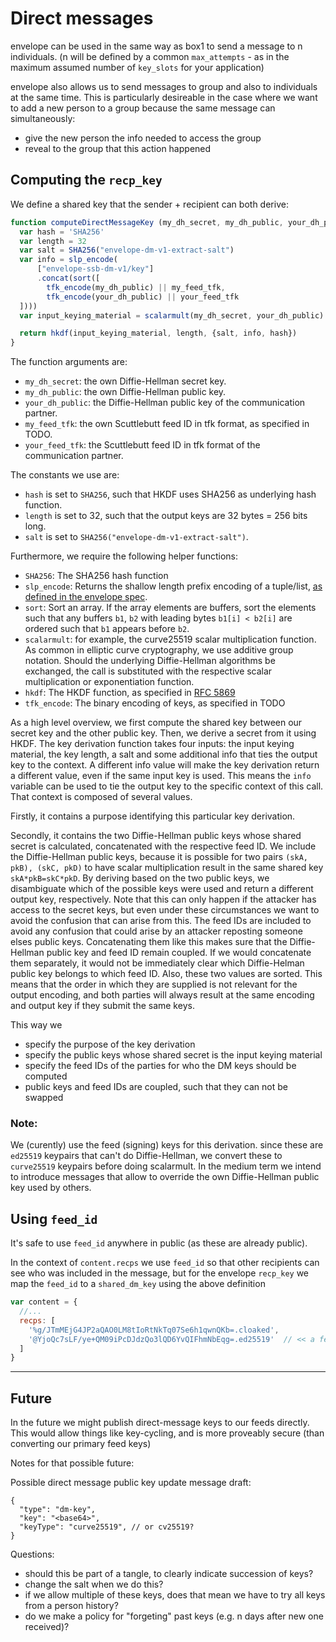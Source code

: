 # Direct messages

envelope can be used in the same way as box1 to send a message to n individuals.
(n will be defined by a common `max_attempts` - as in the maximum assumed number of 
`key_slots` for your application)

envelope also allows us to send messages to group and also to individuals at the same time.
This is particularly desireable in the case where we want to add a new person to a group
because the same message can simultaneously:
- give the new person the info needed to access the group
- reveal to the group that this action happened

## Computing the `recp_key`

We define a shared key that the sender + recipient can both derive:

```js
function computeDirectMessageKey (my_dh_secret, my_dh_public, your_dh_public, my_feed_tfk, your_feed_tfk) {
  var hash = 'SHA256'
  var length = 32
  var salt = SHA256("envelope-dm-v1-extract-salt")
  var info = slp_encode(
      ["envelope-ssb-dm-v1/key"]
      .concat(sort([
		tfk_encode(my_dh_public) || my_feed_tfk,
		tfk_encode(your_dh_public) || your_feed_tfk
  ])))
  var input_keying_material = scalarmult(my_dh_secret, your_dh_public)

  return hkdf(input_keying_material, length, {salt, info, hash})
}
```

The function arguments are:
- `my_dh_secret`: the own Diffie-Hellman secret key.
- `my_dh_public`: the own Diffie-Hellman public key.
- `your_dh_public`: the Diffie-Hellman public key of the communication partner.
- `my_feed_tfk`: the own Scuttlebutt feed ID in tfk format, as specified in TODO.
- `your_feed_tfk`: the Scuttlebutt feed ID in tfk format of the communication partner.

The constants we use are:
- `hash` is set to `SHA256`, such that HKDF uses SHA256 as underlying hash function.
- `length` is set to 32, such that the output keys are 32 bytes = 256 bits long.
- `salt` is set to `SHA256("envelope-dm-v1-extract-salt")`.

Furthermore, we require the following helper functions:
- `SHA256`: The SHA256 hash function
- `slp_encode`: Returns the shallow length prefix encoding of a tuple/list, [as defined in the envelope spec](https://github.com/ssbc/envelope-spec/blob/master/encoding/slp.md).
- `sort`: Sort an array. If the array elements are buffers, sort the elements such that any buffers `b1`, `b2` with leading bytes `b1[i] < b2[i]` are ordered such that `b1` appears before `b2`.
- `scalarmult`: for example, the curve25519 scalar multiplication function. As common in elliptic curve cryptography, we use additive group notation. Should the underlying Diffie-Hellman algorithms be exchanged, the call is substituted with the respective scalar multiplication or exponentiation function.
- `hkdf`: The HKDF function, as specified in [RFC 5869]
- `tfk_encode`: The binary encoding of keys, as specified in TODO

As a high level overview, we first compute the shared key between our secret key and the other public key.
Then, we derive a secret from it using HKDF.
The key derivation function takes four inputs: the input keying material, the key length, a salt and some additional info that ties the output key to the context.
A different info value will make the key derivation return a different value, even if the same input key is used.
This means the `info` variable can be used to tie the output key to the specific context of this call. 
That context is composed of several values.

Firstly, it contains a purpose identifying this particular key derivation.

Secondly, it contains the two Diffie-Hellman public keys whose shared secret is calculated, concatenated with the respective feed ID.
  We include the Diffie-Hellman public keys, because it is possible for two pairs `(skA, pkB), (skC, pkD)` to have scalar multiplication result in the same shared key `skA*pkB=skC*pkD`.
  By deriving based on the two public keys, we disambiguate which of the possible keys were used and return a different output key, respectively.
  Note that this can only happen if the attacker has access to the secret keys, but even under these circumstances we want to avoid the confusion that can arise from this.
  The feed IDs are included to avoid any confusion that could arise by an attacker reposting someone elses public keys.
  Concatenating them like this makes sure that the Diffie-Hellman public key and feed ID remain coupled.
  If we would concatenate them separately, it would not be immediately clear which Diffie-Helman public key belongs to which feed ID.
  Also, these two values are sorted.
  This means that the order in which they are supplied is not relevant for the output encoding, and both parties will always result at the same encoding and output key if they submit the same keys.

This way we
- specify the purpose of the key derivation
- specify the public keys whose shared secret is the input keying material
- specify the feed IDs of the parties for who the DM keys should be computed
- public keys and feed IDs are coupled, such that they can not be swapped

### Note:
We (curently) use the feed (signing) keys for this derivation. since these are `ed25519` keypairs that can't do Diffie-Hellman, we convert these to `curve25519` keypairs before doing scalarmult. In the medium term we intend to introduce messages that allow to override the own Diffie-Hellman public key used by others.

## Using `feed_id`

It's safe to use `feed_id` anywhere in public (as these are already public).

In the context of `content.recps` we use `feed_id` so that other recipients can see who
was included in the message, but for the envelope `recp_key` we map the `feed_id` to a `shared_dm_key`
using the above definition

```js
var content = {
  //...
  recps: [
    '%g/JTmMEjG4JP2aQAO0LM8tIoRtNkTq07Se6h1qwnQKb=.cloaked',
    '@YjoQc7sLF/ye+QM09iPcDJdzQo3lQD6YvQIFhmNbEqg=.ed25519'  // << a feed_id
  ]
}
```


---

## Future

In the future we might publish direct-message keys to our feeds directly.
This would allow things like key-cycling, and is more proveably secure
(than converting our primary feed keys)

Notes for that possible future:

Possible direct message public key update message draft:
```
{
  "type": "dm-key",
  "key": "<base64>",
  "keyType": "curve25519", // or cv25519?
}
```

Questions:
- should this be part of a tangle, to clearly indicate succession of keys?
- change the salt when we do this?
- if we allow multiple of these keys, does that mean we have to try all keys from a person history?
- do we make a policy for "forgeting" past keys (e.g. n days after new one received)?

[RFC 5869]: https://tools.ietf.org/html/rfc5869
